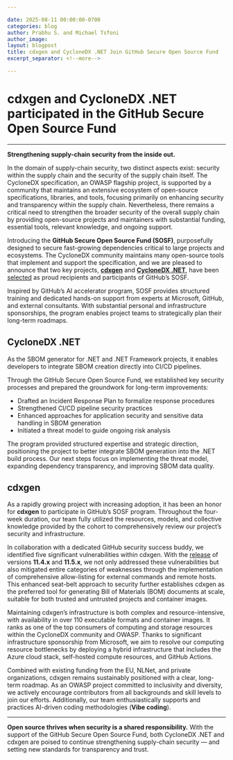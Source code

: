 ```yaml
---

date: 2025-08-11 00:00:00-0700
categories: blog
author: Prabhu S. and Michael Tsfoni
author_image:
layout: blogpost
title: cdxgen and CycloneDX .NET Join GitHub Secure Open Source Fund
excerpt_separator: <!--more-->

---
```


# cdxgen and CycloneDX .NET participated in the GitHub Secure Open Source Fund

---

**Strengthening supply-chain security from the inside out.**

In the domain of supply-chain security, two distinct aspects exist: security within the supply chain and the security of the supply chain itself. The CycloneDX specification, an OWASP flagship project, is supported by a community that maintains an extensive ecosystem of open-source specifications, libraries, and tools, focusing primarily on enhancing security and transparency within the supply chain. Nevertheless, there remains a critical need to strengthen the broader security of the overall supply chain by providing open-source projects and maintainers with substantial funding, essential tools, relevant knowledge, and ongoing support.

Introducing the **GitHub Secure Open Source Fund (SOSF)**, purposefully designed to secure fast-growing dependencies critical to large projects and ecosystems. The CycloneDX community maintains many open-source tools that implement and support the specification, and we are pleased to announce that two key projects, **[cdxgen](https://github.com/CycloneDX/cdxgen)** and **[CycloneDX .NET](https://github.com/cyclonedx/cyclonedx-dotnet)**, have been [selected](https://github.blog/open-source/maintainers/securing-the-supply-chain-at-scale-starting-with-71-important-open-source-projects/) as proud recipients and participants of GitHub’s SOSF.

Inspired by GitHub’s AI accelerator program, SOSF provides structured training and dedicated hands-on support from experts at Microsoft, GitHub, and external consultants. With substantial personal and infrastructure sponsorships, the program enables project teams to strategically plan their long-term roadmaps.

## CycloneDX .NET

As the SBOM generator for .NET and .NET Framework projects, it enables developers to integrate SBOM creation directly into CI/CD pipelines.

Through the GitHub Secure Open Source Fund, we established key security processes and prepared the groundwork for long-term improvements:

* Drafted an Incident Response Plan to formalize response procedures
* Strengthened CI/CD pipeline security practices
* Enhanced approaches for application security and sensitive data handling in SBOM generation
* Initiated a threat model to guide ongoing risk analysis

The program provided structured expertise and strategic direction, positioning the project to better integrate SBOM generation into the .NET build process. Our next steps focus on implementing the threat model, expanding dependency transparency, and improving SBOM data quality.

## cdxgen

As a rapidly growing project with increasing adoption, it has been an honor for **cdxgen** to participate in GitHub’s SOSF program. Throughout the four-week duration, our team fully utilized the resources, models, and collective knowledge provided by the cohort to comprehensively review our project’s security and infrastructure.

In collaboration with a dedicated GitHub security success buddy, we identified five significant vulnerabilities within cdxgen. With the [release](https://github.com/CycloneDX/cdxgen/releases) of versions **11.4.x** and **11.5.x**, we not only addressed these vulnerabilities but also mitigated entire categories of weaknesses through the implementation of comprehensive allow-listing for external commands and remote hosts. This enhanced seat-belt approach to security further establishes cdxgen as the preferred tool for generating Bill of Materials (BOM) documents at scale, suitable for both trusted and untrusted projects and container images.

Maintaining cdxgen’s infrastructure is both complex and resource-intensive, with availability in over 110 executable formats and container images. It ranks as one of the top consumers of computing and storage resources within the CycloneDX community and OWASP. Thanks to significant infrastructure sponsorship from Microsoft, we aim to resolve our computing resource bottlenecks by deploying a hybrid infrastructure that includes the Azure cloud stack, self-hosted compute resources, and GitHub Actions.

Combined with existing funding from the EU, NLNet, and private organizations, cdxgen remains sustainably positioned with a clear, long-term roadmap. As an OWASP project committed to inclusivity and diversity, we actively encourage contributors from all backgrounds and skill levels to join our efforts. Additionally, our team enthusiastically supports and practices AI-driven coding methodologies (**Vibe coding**).

---

**Open source thrives when security is a shared responsibility.** With the support of the GitHub Secure Open Source Fund, both CycloneDX .NET and cdxgen are poised to continue strengthening supply-chain security — and setting new standards for transparency and trust.
